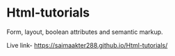 # Html-tutorials
Form, layout, boolean attributes and semantic markup.

Live link-  https://saimaakter288.github.io/Html-tutorials/
